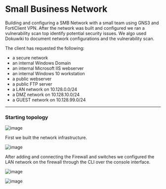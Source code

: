 # Small Business Network

Building and configuring a SMB Network with a small team using GNS3 and FortiClient VPN. After the network was built and configured we ran a vulnerability scan top identify potential security issues. We algo used Dokuwiki to document network configurations and the vulnerability scan.

The client has requested the following:
- a secure network
- an internal Windows Domain
- an internal Microsoft IIS webserver
- an internal Windows 10 workstation
- a public webserver
- a public FTP server
- a LAN network on 10.128.0.0/24
- a DMZ network on 10.128.10.0/24
- a GUEST network on 10.128.99.0/24


---

### Starting topology

![image](https://github.com/ajla827/NTT/assets/129989031/cc494550-2157-496d-adf2-30e0b68a0255)

First we built the network infrastructure.

![image](https://github.com/ajla827/NTT/assets/129989031/d275d298-3584-40c9-91f1-78bab2b602b6)

After adding and connecting the Firewall and switches we configured the LAN network on the firewall through the CLI over the console interface.

![image](https://github.com/ajla827/NTT/assets/129989031/1901d0d3-4d20-4bbf-8723-ac5e0b0cb52a)

![image](https://github.com/ajla827/NTT/assets/129989031/d9afaa78-05d2-4eda-bd32-0c0073969f05)


